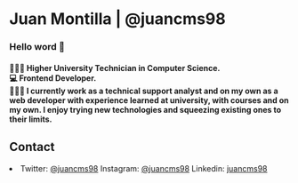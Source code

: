 <h1>Juan Montilla | @juancms98 </h1>

<h3>Hello word 👋</h3>

<h4>👨🏻‍🎓 Higher University Technician in Computer Science. <br/>
💻 Frontend Developer. <br/>
👨🏻‍💻 I currently work as a technical support analyst and on my own as a web developer with experience learned at university, with courses and on my own. I enjoy trying new technologies and squeezing existing ones to their limits.</h4>

<h2>Contact</h2>
<li>
  Twitter: <a href="https://twitter.com/juancms98">@juancms98</a>
  Instagram: <a href="https://www.instagram.com/juancms98/">@juancms98</a>
  Linkedin: <a href="https://www.linkedin.com/in/juancms98/">juancms98</a>
</li>
